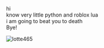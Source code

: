 hi  
know very little python and roblox lua  
i am going to beat you to death  
Bye!  

![lotte465](https://user-images.githubusercontent.com/88943844/129464702-9b7c698a-a2b3-4811-afa4-211ae3795aec.jpg)

